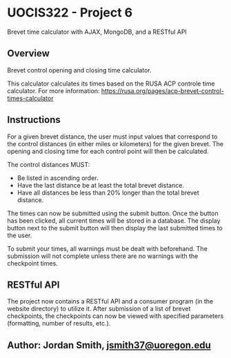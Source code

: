 # UOCIS322 - Project 6 #
Brevet time calculator with AJAX, MongoDB, and a RESTful API

## Overview
Brevet control opening and closing time calculator.

This calculator calculates its times based on the RUSA ACP controle time calculator.
For more information: https://rusa.org/pages/acp-brevet-control-times-calculator

## Instructions
For a given brevet distance, the user must input values that correspond to the control distances (in either miles or kilometers) for the given brevet. 
The opening and closing time for each control point will then be calculated.

The control distances MUST:
* Be listed in ascending order.
* Have the last distance be at least the total brevet distance.
* Have all distances be less than 20% longer than the total brevet distance.

The times can now be submitted using the submit button. Once the button has been clicked, all current times will be stored in a database. The display button next to the submit button will then display the last submitted times to the user. 

To submit your times, all warnings must be dealt with beforehand. The submission will not complete unless there are no warnings with the checkpoint times. 

## RESTful API
The project now contains a RESTful API and a consumer program (in the website directory) to utilize it. After submission of a list of brevet checkpoints, the checkpoints can now be viewed with specified parameters (formatting, number of results, etc.). 

## Author: Jordan Smith, jsmith37@uoregon.edu ##
